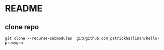 # README

## clone repo
```
git clone --recurse-submodules  git@github.com:patrickhallinan/hello-proxygen
```

